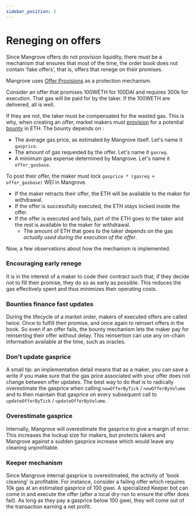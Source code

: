 ```yaml
---
sidebar_position: 3
---
```

# Reneging on offers

Since Mangrove offers do not provision liquidity, there must be a mechanism that ensures that most of the time, the order book does not contain 'fake offers', that is, offers that renege on their promises.

Mangrove uses [Offer Provisions](../technical-references/reactive-offer/offer-provision.md) as a protection mechanism.

Consider an offer that promises 100WETH for 100DAI and requires 300k for execution. That gas will be paid for by the taker. If the 100WETH are delivered, all is well.

If they are not, the taker must be compensated for the wasted gas. This is why, when creating an offer, market makers must [provision](../technical-references/reactive-offer/offer-provision.md) for a potential [bounty](../technical-references/reactive-offer/offer-provision.md#bounty-calculation) in ETH. The bounty depends on :

* The average gas price, as estimated by Mangrove itself. Let's name it `gasprice`.
* The amount of gas requested by the offer. Let's name it `gasreq`.
* A minimum gas expense determined by Mangrove. Let's name it `offer_gasbase`.

To post their offer, the maker must lock `gasprice * (gasreq + offer_gasbase)` WEI in Mangrove.

* If the maker retracts their offer, the ETH will be available to the maker for withdrawal.
* If the offer is successfully executed, the ETH stays locked inside the offer.
* If the offer is executed and fails, part of the ETH goes to the taker and the rest is available to the maker for withdrawal.
  * The amount of ETH that goes to the taker depends on the gas _actually used during the execution of the offer_.

Now, a few observations about how the mechanism is implemented.

### Encouraging early renege

It is in the interest of a maker to code their contract such that, if they decide not to fill their promise, they do so as early as possible. This reduces the gas effectively spent and thus minimizes their operating costs.

### Bounties finance fast updates

During the lifecycle of a market order, makers of executed offers are called twice. Once to fulfill their promise, and once again to reinsert offers in the book. So even if an offer fails, the bounty mechanism lets the maker pay for reinserting their offer without delay. This reinsertion can use any on-chain information available at the time, such as oracles.

### Don't update gasprice

A small tip: an implementation detail means that as a maker, you can save a write if you make sure that the gas price associated with your offer does not change between offer updates. The best way to do that is to radically overestimate the gasprice when calling `newOfferByTick` / `newOfferByVolume` and to then maintain that gasprice on every subsequent call to `updateOfferByTick` / `updateOfferByVolume`.

### Overestimate gasprice

Internally, Mangrove will overestimate the gasprice to give a margin of error. This increases the lockup size for makers, but protects takers and Mangrove against a sudden gasprice increase which would leave any cleaning unprofitable.

### Keeper mechanism

Since Mangrove internal gasprice is overestimated, the activity of 'book cleaning' is profitable. For instance, consider a failing offer which requires 10k gas at an estimated gasprice of 100 gwei. A specialized Keeper bot can come in and execute the offer (after a local dry-run to ensure the offer does fail). As long as they pay a gasprice below 100 gwei, they will come out of the transaction earning a net profit.

